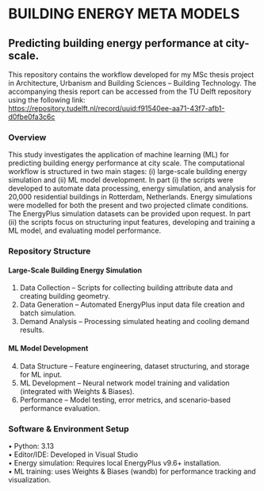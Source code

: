 # BUILDING ENERGY META MODELS

## Predicting building energy performance at city-scale. 
This repository contains the workflow developed for my MSc thesis project in Architecture, Urbanism and Building Sciences – Building Technology.
The accompanying thesis report can be accessed from the TU Delft repository using the following link:  
https://repository.tudelft.nl/record/uuid:f91540ee-aa71-43f7-afb1-d0fbe0fa3c6c


### Overview
This study investigates the application of machine learning (ML) for predicting building energy performance at city scale. 
The computational workflow is structured in two main stages: (i) large-scale building energy simulation and (ii) ML model development. 
In part (i) the scripts were developed to automate data processing, energy simulation, and analysis for 20,000 residential buildings in Rotterdam, Netherlands. Energy simulations were modelled for both the present and two projected climate conditions. The EnergyPlus simulation datasets can be provided upon request.
In part (ii) the scripts focus on structuring input features, developing and training a ML model, and evaluating model performance. 

### Repository Structure

#### Large-Scale Building Energy Simulation

1. Data Collection – Scripts for collecting building attribute data and creating building geometry.
2. Data Generation – Automated EnergyPlus input data file creation and batch simulation.
3. Demand Analysis – Processing simulated heating and cooling demand results.

#### ML Model Development

4. Data Structure – Feature engineering, dataset structuring, and storage for ML input.
5. ML Development – Neural network model training and validation (integrated with Weights & Biases).
6. Performance – Model testing, error metrics, and scenario-based performance evaluation.


### Software & Environment Setup

•	Python: 3.13  
• Editor/IDE: Developed in Visual Studio  
• Energy simulation: Requires local EnergyPlus v9.6+ installation.  
• ML training: uses Weights & Biases (wandb) for performance tracking and visualization.  
